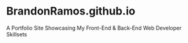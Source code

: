 # BrandonRamos.github.io
A Portfolio Site Showcasing My Front-End &amp; Back-End Web Developer Skillsets
